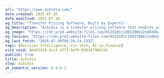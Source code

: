 ```yaml
---
url: "https://www.aibidia.com/"
date_created: 2025-07-30
date_modified: 2025-07-30
og_title: "Transfer Pricing Software, Built by Experts"
og_description: "Aibidia is a transfer pricing software that enables your business to make more considered transfer pricing decisions. Connect teams, tools, and territories in a single secure data platform."
og_image: "https://cdn.prod.website-files.com/652d101c1d03208622e683de/65686f3212a45fa956dd35a9_Social%20Share%20Aibidia.png"
og_favicon: "https://cdn.prod.website-files.com/652d101c1d03208622e683de/6543b96947cd47da04d2cfa2_favicon.png"
og_last_fetch: "2025-07-30T00:26:24.133Z"
tags: [Decision-Intelligence, Fin-Tech, AI-in-Finance]
site_uuid: 9b693918-9ce3-4ff1-8efb-69636f96b245
publish: true
title: Aibidia
slug: aibidia
at_semantic_version: 0.0.0.1
---
```

